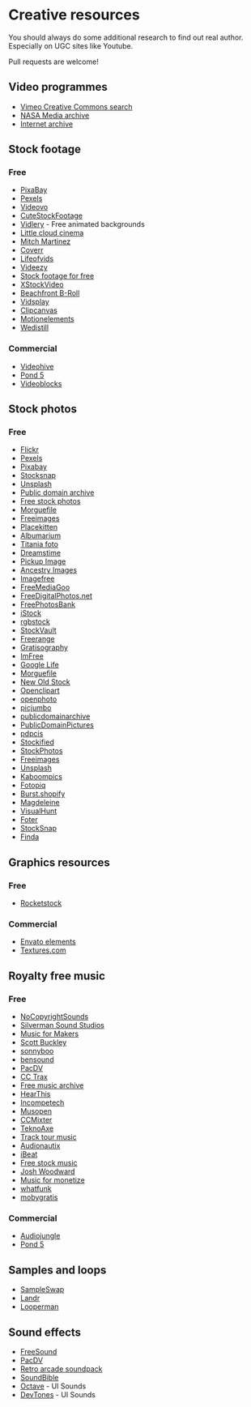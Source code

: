 Creative resources
==================

You should always do some additional research to find out real author.
Especially on UGC sites like Youtube.

Pull requests are welcome!

Video programmes
----------------

 - [Vimeo Creative Commons search](https://vimeo.com/creativecommons)
 - [NASA Media archive](https://www.dvidshub.net/unit/NASA#.UZJ3T5VKuvI)
 - [Internet archive](https://archive.org/details/movies)

Stock footage
-------------

### Free

 - [PixaBay](https://pixabay.com)
 - [Pexels](https://videos.pexels.com)
 - [Videovo](https://www.videvo.net)
 - [CuteStockFootage](https://www.cutestockfootage.com/)
 - [Vidlery](http://vidlery.com/) - Free animated backgrounds
 - [Little cloud cinema](http://www.littlecloudcinema.com/footage.html)
 - [Mitch Martinez](http://mitchmartinez.com/free-4k-red-epic-stock-footage/ )
 - [Coverr](http://www.coverr.co/)
 - [Lifeofvids](http://www.lifeofvids.com/)
 - [Videezy](https://www.videezy.com/browse)
 - [Stock footage for free](http://www.stockfootageforfree.com/)
 - [XStockVideo](http://www.xstockvideo.com/)
 - [Beachfront B-Roll](http://www.beachfrontbroll.com/)
 - [Vidsplay](http://www.vidsplay.com/)
 - [Clipcanvas](http://www.clipcanvas.com/free-footage/)
 - [Motionelements](http://www.motionelements.com/free/stock-footage)
 - [Wedistill](http://www.wedistill.io/)

### Commercial

 - [Videohive](https://videohive.net)
 - [Pond 5](https://pond5.com)
 - [Videoblocks](https://videoblocks.com)


Stock photos
------------

### Free

 - [Flickr](https://www.flickr.com/creativecommons/)
 - [Pexels](https://pexels.com)
 - [Pixabay](https://pixabay.com)
 - [Stocksnap](https://stocksnap.io/)
 - [Unsplash](https://unsplash.com/)
 - [Public domain archive](http://publicdomainarchive.com/free-stock-photos/)
 - [Free stock photos](https://www.freestockphotos.org/)
 - [Morguefile](https://morguefile.com/search/morguefile/1/pop)
 - [Freeimages](http://www.freeimages.co.uk/terms.htm)
 - [Placekitten](http://placekitten.com/)
 - [Albumarium](http://albumarium.com/)
 - [Titania foto](www.titania-foto.com/)
 - [Dreamstime](https://www.dreamstime.com/)
 - [Pickup Image](http://pickupimage.com/)
 - [Ancestry Images](http://www.ancestryimages.com/)
 - [Imagefree](https://www.imagefree.com/)
 - [FreeMediaGoo](http://www.freemediagoo.com/)
 - [FreeDigitalPhotos.net](http://www.freedigitalphotos.net/)
 - [FreePhotosBank](http://freephotosbank.com/)
 - [iStock](http://www.istockphoto.com/)
 - [rgbstock](http://www.rgbstock.com/)
 - [StockVault](http://www.stockvault.net/)
 - [Freerange](https://freerangestock.com/)
 - [Gratisography](https://www.gratisography.com/)
 - [ImFree](http://imcreator.com/free)
 - [Google Life](http://images.google.com/hosted/life)
 - [Morguefile](https://morguefile.com/)
 - [New Old Stock](http://nos.twnsnd.co/)
 - [Openclipart](https://openclipart.org/)
 - [openphoto](https://openphoto.net/)
 - [picjumbo](https://picjumbo.com/)
 - [publicdomainarchive](http://publicdomainarchive.com/)
 - [PublicDomainPictures](http://www.publicdomainpictures.net/)
 - [pdpcis](http://pdpics.com/)
 - [Stockified](https://www.stockified.com/)
 - [StockPhotos](https://stockphotos.io/)
 - [Freeimages](http://www.freeimages.com/)
 - [Unsplash](https://unsplash.com/)
 - [Kaboompics](https://kaboompics.com/)
 - [Fotopiq](https://www.fotopiq.com/)
 - [Burst.shopify](https://burst.shopify.com/)
 - [Magdeleine](https://magdeleine.co/browse/)
 - [VisualHunt](https://visualhunt.com/)
 - [Foter](http://foter.com/)
 - [StockSnap](https://stocksnap.io/)
 - [Finda](http://finda.photo/)
  
 
Graphics resources
------------------

### Free

 - [Rocketstock](https://www.rocketstock.com)

### Commercial

 - [Envato elements](https://elements.envato.com)
 - [Textures.com](https://openclipart.org/)
 
Royalty free music
-------------------

### Free

 - [NoCopyrightSounds](http://nocopyrightsounds.co.uk/)
 - [Silverman Sound Studios](https://www.silvermansound.com/free-music)
 - [Music for Makers](https://musicformakers.com/)
 - [Scott Buckley](http://www.scottbuckley.com.au/library/)
 - [sonnyboo](http://sonnyboo.com/music/music.htm)
 - [bensound](https://www.bensound.com/)
 - [PacDV](http://www.pacdv.com/sounds/free-music.html)
 - [CC Trax](https://cctrax.com/)
 - [Free music archive](http://freemusicarchive.org/)
 - [HearThis](https://hearthis.at/creative-commons/)
 - [Incompetech](http://incompetech.com/music/)
 - [Musopen](https://musopen.org/)
 - [CCMixter](http://dig.ccmixter.org/free)
 - [TeknoAxe](http://teknoaxe.com/Home.php)
 - [Track tour music](http://tracktourmusic.com/)
 - [Audionautix](http://audionautix.com/)
 - [iBeat](http://audio.ibeat.org/?ccm=/media/tags/alternative)
 - [Free stock music](https://www.freestockmusic.com/)
 - [Josh Woodward](https://www.joshwoodward.com/)
 - [Music for monetize](https://www.youtube.com/user/MusicForMonetize/videos)
 - [whatfunk]( http://www.whatfunk.com/)
 - [mobygratis](http://www.mobygratis.com)
 
### Commercial

 - [Audiojungle](https://audiojungle.net)
 - [Pond 5](https://pond5.com)

Samples and loops
-----------------

 - [SampleSwap](http://sampleswap.org/)
 - [Landr](https://samples.landr.com/)
 - [Looperman](https://www.looperman.com/loops)

Sound effects
-------------

 - [FreeSound](http://freesound.org/browse/)
 - [PacDV](http://www.pacdv.com/sounds/index.html)
 - [Retro arcade soundpack](http://www.themotionmonkey.co.uk/free-resources/retro-arcade-sounds/)
 - [SoundBible](http://soundbible.com/)
 - [Octave](http://raisedbeaches.com/octave/) - UI Sounds
 - [DevTones](http://rcptones.com/dev_tones/) - UI Sounds
